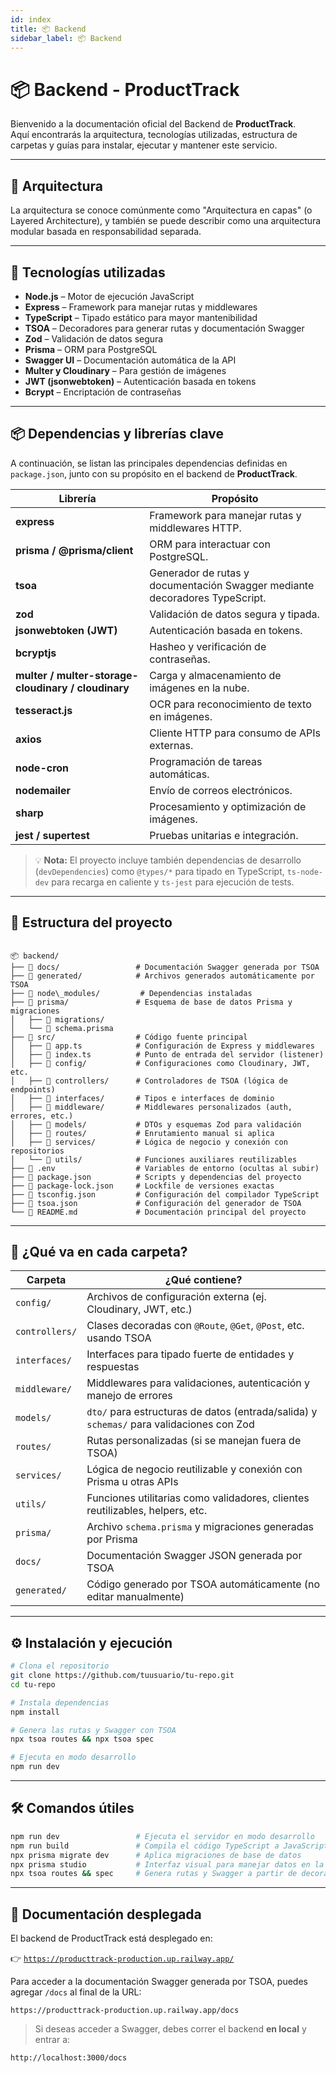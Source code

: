 ```yaml
---
id: index
title: 📦 Backend
sidebar_label: 📦 Backend
---
```


# 📦 Backend - ProductTrack

Bienvenido a la documentación oficial del Backend de **ProductTrack**.  
Aquí encontrarás la arquitectura, tecnologías utilizadas, estructura de carpetas y guías para instalar, ejecutar y mantener este servicio.

---

## 🧱 Arquitectura

La arquitectura se conoce comúnmente como "Arquitectura en capas" (o Layered Architecture), y también se puede describir como una arquitectura modular basada en responsabilidad separada. 

---

## 🚀 Tecnologías utilizadas

- **Node.js** – Motor de ejecución JavaScript
- **Express** – Framework para manejar rutas y middlewares
- **TypeScript** – Tipado estático para mayor mantenibilidad
- **TSOA** – Decoradores para generar rutas y documentación Swagger
- **Zod** – Validación de datos segura
- **Prisma** – ORM para PostgreSQL
- **Swagger UI** – Documentación automática de la API
- **Multer y Cloudinary** – Para gestión de imágenes 
- **JWT (jsonwebtoken)** – Autenticación basada en tokens
- **Bcrypt** – Encriptación de contraseñas

---

## 📦 Dependencias y librerías clave

A continuación, se listan las principales dependencias definidas en `package.json`, junto con su propósito en el backend de **ProductTrack**.

| Librería                                            | Propósito                                                                   |
| --------------------------------------------------- | --------------------------------------------------------------------------- |
| **express**                                         | Framework para manejar rutas y middlewares HTTP.                            |
| **prisma / @prisma/client**                         | ORM para interactuar con PostgreSQL.                                        |
| **tsoa**                                            | Generador de rutas y documentación Swagger mediante decoradores TypeScript. |
| **zod**                                             | Validación de datos segura y tipada.                                        |
| **jsonwebtoken (JWT)**                              | Autenticación basada en tokens.                                             |
| **bcryptjs**                                        | Hasheo y verificación de contraseñas.                                       |
| **multer / multer-storage-cloudinary / cloudinary** | Carga y almacenamiento de imágenes en la nube.                              |
| **tesseract.js**                                    | OCR para reconocimiento de texto en imágenes.                               |
| **axios**                                           | Cliente HTTP para consumo de APIs externas.                                 |
| **node-cron**                                       | Programación de tareas automáticas.                                         |
| **nodemailer**                                      | Envío de correos electrónicos.                                              |
| **sharp**                                           | Procesamiento y optimización de imágenes.                                   |
| **jest / supertest**                                | Pruebas unitarias e integración.                                            |

> 💡 **Nota:** El proyecto incluye también dependencias de desarrollo (`devDependencies`) como `@types/*` para tipado en TypeScript, `ts-node-dev` para recarga en caliente y `ts-jest` para ejecución de tests.

---

## 🧱 Estructura del proyecto

```

📦 backend/
├── 📁 docs/                 # Documentación Swagger generada por TSOA
├── 📁 generated/            # Archivos generados automáticamente por TSOA
├── 📁 node\_modules/         # Dependencias instaladas
├── 📁 prisma/               # Esquema de base de datos Prisma y migraciones
│   ├── 📁 migrations/
│   └── 📄 schema.prisma
├── 📁 src/                  # Código fuente principal
│   ├── 📄 app.ts            # Configuración de Express y middlewares
│   ├── 📄 index.ts          # Punto de entrada del servidor (listener)
│   ├── 📁 config/           # Configuraciones como Cloudinary, JWT, etc.
│   ├── 📁 controllers/      # Controladores de TSOA (lógica de endpoints)
│   ├── 📁 interfaces/       # Tipos e interfaces de dominio
│   ├── 📁 middleware/       # Middlewares personalizados (auth, errores, etc.)
│   ├── 📁 models/           # DTOs y esquemas Zod para validación
│   ├── 📁 routes/           # Enrutamiento manual si aplica
│   ├── 📁 services/         # Lógica de negocio y conexión con repositorios
│   └── 📁 utils/            # Funciones auxiliares reutilizables
├── 📄 .env                  # Variables de entorno (ocultas al subir)
├── 📄 package.json          # Scripts y dependencias del proyecto
├── 📄 package-lock.json     # Lockfile de versiones exactas
├── 📄 tsconfig.json         # Configuración del compilador TypeScript
├── 📄 tsoa.json             # Configuración del generador de TSOA
└── 📄 README.md             # Documentación principal del proyecto

````

---

## 📁 ¿Qué va en cada carpeta?

| Carpeta        | ¿Qué contiene? |
|----------------|----------------|
| `config/`      | Archivos de configuración externa (ej. Cloudinary, JWT, etc.) |
| `controllers/` | Clases decoradas con `@Route`, `@Get`, `@Post`, etc. usando TSOA |
| `interfaces/`  | Interfaces para tipado fuerte de entidades y respuestas |
| `middleware/`  | Middlewares para validaciones, autenticación y manejo de errores |
| `models/`      | `dto/` para estructuras de datos (entrada/salida) y `schemas/` para validaciones con Zod |
| `routes/`      | Rutas personalizadas (si se manejan fuera de TSOA) |
| `services/`    | Lógica de negocio reutilizable y conexión con Prisma u otras APIs |
| `utils/`       | Funciones utilitarias como validadores, clientes reutilizables, helpers, etc. |
| `prisma/`      | Archivo `schema.prisma` y migraciones generadas por Prisma |
| `docs/`        | Documentación Swagger JSON generada por TSOA |
| `generated/`   | Código generado por TSOA automáticamente (no editar manualmente) |

---

## ⚙️ Instalación y ejecución

```bash
# Clona el repositorio
git clone https://github.com/tuusuario/tu-repo.git
cd tu-repo

# Instala dependencias
npm install

# Genera las rutas y Swagger con TSOA
npx tsoa routes && npx tsoa spec

# Ejecuta en modo desarrollo
npm run dev
````

---

## 🛠️ Comandos útiles

```bash
npm run dev                 # Ejecuta el servidor en modo desarrollo
npm run build               # Compila el código TypeScript a JavaScript
npx prisma migrate dev      # Aplica migraciones de base de datos
npx prisma studio           # Interfaz visual para manejar datos en la base
npx tsoa routes && spec     # Genera rutas y Swagger a partir de decoradores
```

---

## 📘 Documentación desplegada

El backend de ProductTrack está desplegado en:

👉 [`https://producttrack-production.up.railway.app/`](https://producttrack-production.up.railway.app/)

Para acceder a la documentación Swagger generada por TSOA, puedes agregar `/docs` al final de la URL:

```
https://producttrack-production.up.railway.app/docs
```
> Si deseas acceder a Swagger, debes correr el backend **en local** y entrar a:

```
http://localhost:3000/docs
```